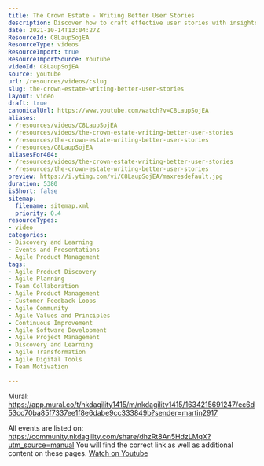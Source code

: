 ```yaml
---
title: The Crown Estate - Writing Better User Stories
description: Discover how to craft effective user stories with insights from The Crown Estate. Enhance your agile practices and drive better outcomes!
date: 2021-10-14T13:04:27Z
ResourceId: C8LaupSojEA
ResourceType: videos
ResourceImport: true
ResourceImportSource: Youtube
videoId: C8LaupSojEA
source: youtube
url: /resources/videos/:slug
slug: the-crown-estate-writing-better-user-stories
layout: video
draft: true
canonicalUrl: https://www.youtube.com/watch?v=C8LaupSojEA
aliases:
- /resources/videos/C8LaupSojEA
- /resources/videos/the-crown-estate-writing-better-user-stories
- /resources/the-crown-estate-writing-better-user-stories
- /resources/C8LaupSojEA
aliasesFor404:
- /resources/videos/the-crown-estate-writing-better-user-stories
- /resources/the-crown-estate-writing-better-user-stories
preview: https://i.ytimg.com/vi/C8LaupSojEA/maxresdefault.jpg
duration: 5380
isShort: false
sitemap:
  filename: sitemap.xml
  priority: 0.4
resourceTypes:
- video
categories:
- Discovery and Learning
- Events and Presentations
- Agile Product Management
tags:
- Agile Product Discovery
- Agile Planning
- Team Collaboration
- Agile Product Management
- Customer Feedback Loops
- Agile Community
- Agile Values and Principles
- Continuous Improvement
- Agile Software Development
- Agile Project Management
- Discovery and Learning
- Agile Transformation
- Agile Digital Tools
- Team Motivation

---
```

 Mural: https://app.mural.co/t/nkdagility1415/m/nkdagility1415/1634215691247/ec6d53cc70ba85f7337ee1f8e6dabe9cc333849b?sender=martin2917
 
 
All events are listed on: https://community.nkdagility.com/share/dhzRt8An5HdzLMqX?utm_source=manual
You will find the correct link as well as additional content on these pages. 
 [Watch on Youtube](https://www.youtube.com/watch?v=C8LaupSojEA)
